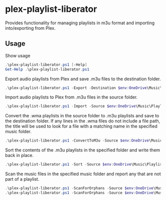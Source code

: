 # plex-playlist-liberator

Provides functionality for managing playlists in m3u format and importing into/exporting from Plex.

## Usage

Show usage

```powershell
.\plex-playlist-liberator.ps1 [-Help]
Get-Help .\plex-playlist-liberator.ps1
```

Export audio playlists from Plex and save .m3u files to the destination folder.

```powershell
.\plex-playlist-liberator.ps1 -Export -Destination $env:OneDrive\Music\Playlists\PlexBackup
```

Import audio playlists to Plex from .m3u files in the source folder.

```powershell
.\plex-playlist-liberator.ps1 -Import -Source $env:OneDrive\Music\Playlists
```

Convert the .wma playlists in the source folder to .m3u playlists and save to the destination folder.
If any lines in the .wma files do not include a file path, the title will be used to look for a file with a matching name in the specified music folder.

```powershell
.\plex-playlist-liberator.ps1 -ConvertToM3u -Source $env:OneDrive\Music\Playlists -Destination $env:OneDrive\Music\Playlists\converted -MusicFolder $env:OneDrive\Music
```

Sort the contents of the .m3u playlists in the specified folder and write them back in place.

```powershell
.\plex-playlist-liberator.ps1 -Sort -Source $env:OneDrive\Music\Playlists
```

Scan the music files in the specified music folder and report any that are not part of a playlist.

```powershell
.\plex-playlist-liberator.ps1 -ScanForOrphans -Source $env:OneDrive\Music\Playlists -MusicFolder $env:OneDrive\Music -Include *.mp3, *.ogg
.\plex-playlist-liberator.ps1 -ScanForOrphans -Source $env:OneDrive\Music\Playlists -MusicFolder $env:OneDrive\Music -Exclude *.jpg, *.txt
```
